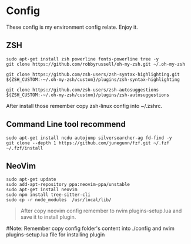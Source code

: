# Config
These config is my environment config relate.
Enjoy it.

## ZSH
```
sudo apt-get install zsh powerline fonts-powerline tree -y
git clone https://github.com/robbyrussell/oh-my-zsh.git ~/.oh-my-zsh

git clone https://github.com/zsh-users/zsh-syntax-highlighting.git ${ZSH_CUSTOM:-~/.oh-my-zsh/custom}/plugins/zsh-syntax-highlighting

git clone https://github.com/zsh-users/zsh-autosuggestions ${ZSH_CUSTOM:-~/.oh-my-zsh/custom}/plugins/zsh-autosuggestions

```

After install those remember copy zsh-linux config into ~/.zshrc.

## Command Line tool recommend
```
sudo apt-get install ncdu autojump silversearcher-ag fd-find -y
git clone --depth 1 https://github.com/junegunn/fzf.git ~/.fzf
~/.fzf/install
```

##  NeoVim
```
sudo apt-get update
sudo add-apt-repository ppa:neovim-ppa/unstable
sudo apt-get install neovim
sudo npm install tree-sitter-cli
sudo cp -r node_modules  /usr/local/lib/
```
> After copy neovim config remember to nvim  plugins-setup.lua and save it to install plugin.

#Note: Remember copy config folder's content into ./config and nvim plugins-setup.lua file for installing plugin
